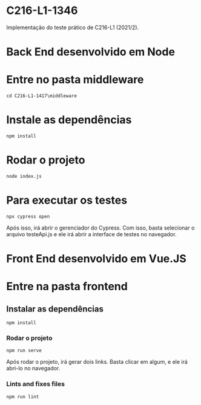 # C216-L1-1346
Implementação do teste prático de C216-L1 (2021/2).

# Back End desenvolvido em Node

# Entre no pasta middleware
```
cd C216-L1-1417\middleware
```

# Instale as dependências
```
npm install
```

# Rodar o projeto
```
node index.js
```

# Para executar os testes
```
npx cypress open
```

Após isso, irá abrir o gerenciador do Cypress. Com isso, basta selecionar o arquivo testeApi.js e ele irá abrir a interface de testes no navegador.

# Front End desenvolvido em Vue.JS

# Entre na pasta frontend

## Instalar as dependências
```
npm install
```

### Rodar o projeto
```
npm run serve
```

Após rodar o projeto, irá gerar dois links. Basta clicar em algum, e ele irá abri-lo no navegador.

### Lints and fixes files
```
npm run lint
```
